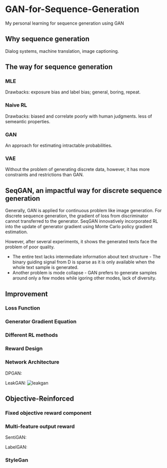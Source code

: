 # GAN-for-Sequence-Generation
My personal learning for sequence generation using GAN

## Why sequence generation
Dialog systems, machine translation, image captioning. 

## The way for sequence generation
### MLE
Drawbacks: exposure bias and label bias; general, boring, repeat.
### Naive RL
Drawbacks: biased and correlate poorly with human judgments. less of semeantic properties.
### GAN
An approach for estimating intractable probabilities.
### VAE
Without the problem of generating discrete data, however, it has more constraints and restrictions than GAN.

## SeqGAN, an impactful way for discrete sequence generation
Generally, GAN is applied for continuous problem like image generation. For discrete sequence generation, the gradient of loss from discriminator cannot transferred to the generator. SeqGAN innovatively incorporated RL into the update of generator gradient using Monte Carlo policy gradient estimation. 

However, after several experiments, it shows the generated texts face the problem of poor quality. 
  * The entire text lacks intermediate information about text structure - The binary guiding signal from D is sparse as it is only available when the whole text sample is generated. 
  * Another problem is mode collapse - GAN prefers to generate samples around only a few modes while igoring other modes, lack of diversity.  

## Improvement 
### Loss Function
### Generator Gradient Equation
### Different RL methods
### Reward Design
### Network Architecture
DPGAN:

LeakGAN: 
![leakgan](https://pbs.twimg.com/media/DRPIgb4XkAADSkV.jpg)

## Objective-Reinforced
### Fixed objective reward component
### Multi-feature output reward
SentiGAN:

LabelGAN:

### StyleGan
